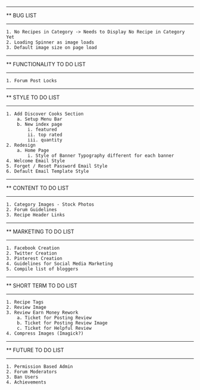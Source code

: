 ****************************************************************************************
**  BUG LIST
****************************************************************************************

    1. No Recipes in Category -> Needs to Display No Recipe in Category Yet
    2. Loading Spinner as image loads
    3. Default image size on page load

****************************************************************************************
**  FUNCTIONALITY TO DO LIST
****************************************************************************************

    1. Forum Post Locks

****************************************************************************************
**  STYLE TO DO LIST
****************************************************************************************

    1. Add Discover Cooks Section
        a. Setup Menu Bar
        b. New index page
            i. featured
            ii. top rated
            iii. quantity
    2. Redesign
        a. Home Page
            i. Style of Banner Typography different for each banner
    4. Welcome Email Style
    5. Forget / Reset Password Email Style
    6. Default Email Template Style

****************************************************************************************
**  CONTENT TO DO LIST
****************************************************************************************

    1. Category Images - Stock Photos
    2. Forum Guidelines
    3. Recipe Header Links

****************************************************************************************
**  MARKETING TO DO LIST
****************************************************************************************

    1. Facebook Creation
    2. Twitter Creation
    3. Pinterest Creation
    4. Guidelines for Social Media Marketing
    5. Compile list of bloggers

****************************************************************************************
**  SHORT TERM TO DO LIST
****************************************************************************************

    1. Recipe Tags
    2. Review Image
    3. Review Earn Money Rework
        a. Ticket for Posting Review
        b. Ticket for Posting Review Image
        c. Ticket for Helpful Review
    4. Compress Images (Imagick?)

****************************************************************************************
**  FUTURE TO DO LIST
****************************************************************************************

    1. Permission Based Admin
    2. Forum Moderators
    3. Ban Users
    4. Achievements